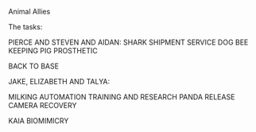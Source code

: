 Animal Allies

The tasks:

PIERCE AND STEVEN AND AIDAN:
SHARK SHIPMENT
SERVICE DOG
BEE KEEPING
PIG PROSTHETIC

BACK TO BASE

JAKE, ELIZABETH AND TALYA:

MILKING AUTOMATION
TRAINING AND RESEARCH 
PANDA RELEASE
CAMERA RECOVERY

KAIA
BIOMIMICRY 